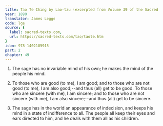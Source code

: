 ```yaml
---
title: Tao Te Ching by Lao-tzu (excerpted from Volume 39 of the Sacred Books of the East.)
year: 1890
translator: James Legge
code: lge
source: {
  label: sacred-texts.com,
  url: https://sacred-texts.com/tao/taote.htm
}
isbn: 978-1402185915
part: 2
chapter: 49
---
```

1. The sage has no invariable mind of his own; he makes the mind of
the people his mind. 

2. To those who are good (to me), I am good; and to those who are
not good (to me), I am also good;--and thus (all) get to be good.
To those who are sincere (with me), I am sincere; and to those who
are not sincere (with me), I am also sincere;--and thus (all) get
to be sincere. 

3. The sage has in the world an appearance of indecision, and keeps
his mind in a state of indifference to all. The people all keep their
eyes and ears directed to him, and he deals with them all as his children.